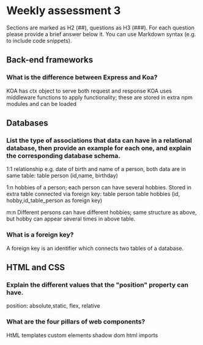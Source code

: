 # Weekly assessment 3

Sections are marked as H2 (##), questions as H3 (###).
For each question please provide a brief answer below it.
You can use Markdown syntax (e.g. to include code snippets).

## Back-end frameworks


### What is the difference between Express and Koa?
KOA has ctx object to serve both request and response
KOA uses middleware functions to apply functionality; these are stored in extra npm modules and can be loaded

## Databases


### List the type of associations that data can have in a relational database, then provide an example for each one, and explain the corresponding database schema.
1:1 relationship
 e.g. date of birth and name of a person, 
both data are in same table: table person (id,name, birthday)

1:n
hobbies of a person; each person can have several hobbies.
Stored in extra table connected via foreign key:
table person
table hobbies (id, hobby,id_table_person as foreign key)

m:n
Different persons can have different hobbies; same structure as above, 
but hobby can appear several times in above table.


### What is a foreign key?
A foreign key is an identifier which connects two tables of a database.


## HTML and CSS


### Explain the different values that the "position" property can have.
position: absolute,static, flex, relative

### What are the four pillars of web components?
HtML templates
custom elements
shadow dom
html imports